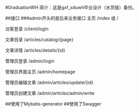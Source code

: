 #GraduationWH
简介：这是gxf_sduwh毕业设计（水货版）备份。

##接口
###admin开头的是后来业务接口
主页 /index 或 /

访客登录 /client/login

文章目录 /articles/catalog/{page}

文章详情 /articles/details/{id}

管理员登录 /admin/login

管理员界面主页 /admin/homepage

管理员编辑文章 /admin/articles/update/{id}

管理员创建文章 /admin/articles/admin/write

##使用了Mybatis-generator
##使用了Swagger






